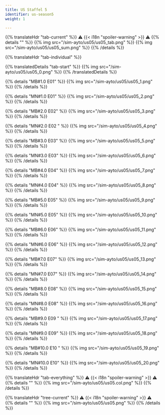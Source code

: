 ```yaml
---
title: US Staffel 5
identifier: us-season5
weight: 1

---
```


{{% translateHdr "tab-current" %}}
:warning: {{< i18n "spoiler-warning" >}} :warning:
{{% details "" %}}
{{% img src="/sim-ayto/us05/us05_tab.png" %}}
{{% img src="/sim-ayto/us05/us05_sum.png" %}}
{{% /details %}}

{{% translateHdr "tab-individual" %}}

{{% translatedDetails "tab-start" %}}
{{% img src="/sim-ayto/us05/us05_0.png" %}}
{{% /translatedDetails %}}

{{% details "MB#1.0 E01" %}}
{{% img src="/sim-ayto/us05/us05_1.png" %}}
{{% /details %}}

{{% details "MN#1.0 E01" %}}
{{% img src="/sim-ayto/us05/us05_2.png" %}}
{{% /details %}}

{{% details "MB#2.0 E02" %}}
{{% img src="/sim-ayto/us05/us05_3.png" %}}
{{% /details %}}

{{% details "MN#2.0 E02 " %}}
{{% img src="/sim-ayto/us05/us05_4.png" %}}
{{% /details %}}

{{% details "MB#3.0 E03" %}}
{{% img src="/sim-ayto/us05/us05_5.png" %}}
{{% /details %}}

{{% details "MN#3.0 E03" %}}
{{% img src="/sim-ayto/us05/us05_6.png" %}}
{{% /details %}}

{{% details "MB#4.0 E04" %}}
{{% img src="/sim-ayto/us05/us05_7.png" %}}
{{% /details %}}

{{% details "MN#4.0 E04" %}}
{{% img src="/sim-ayto/us05/us05_8.png" %}}
{{% /details %}}

{{% details "MB#5.0 E05" %}}
{{% img src="/sim-ayto/us05/us05_9.png" %}}
{{% /details %}}

{{% details "MN#5.0 E05" %}}
{{% img src="/sim-ayto/us05/us05_10.png" %}}
{{% /details %}}

{{% details "MB#6.0 E06" %}}
{{% img src="/sim-ayto/us05/us05_11.png" %}}
{{% /details %}}

{{% details "MN#6.0 E06" %}}
{{% img src="/sim-ayto/us05/us05_12.png" %}}
{{% /details %}}

{{% details "MB#7.0 E07" %}}
{{% img src="/sim-ayto/us05/us05_13.png" %}}
{{% /details %}}

{{% details "MN#7.0 E07" %}}
{{% img src="/sim-ayto/us05/us05_14.png" %}}
{{% /details %}}

{{% details "MB#8.0 E08" %}}
{{% img src="/sim-ayto/us05/us05_15.png" %}}
{{% /details %}}

{{% details "MN#8.0 E08" %}}
{{% img src="/sim-ayto/us05/us05_16.png" %}}
{{% /details %}}

{{% details "MB#9.0 E09 " %}}
{{% img src="/sim-ayto/us05/us05_17.png" %}}
{{% /details %}}

{{% details "MN#9.0 E09" %}}
{{% img src="/sim-ayto/us05/us05_18.png" %}}
{{% /details %}}

{{% details "MB#10.0 E10 " %}}
{{% img src="/sim-ayto/us05/us05_19.png" %}}
{{% /details %}}

{{% details "MN#10.0 E10" %}}
{{% img src="/sim-ayto/us05/us05_20.png" %}}
{{% /details %}}

{{% translateHdr "tab-everything" %}}
:warning: {{< i18n "spoiler-warning" >}} :warning:
{{% details "" %}}
{{% img src="/sim-ayto/us05/us05.col.png" %}}
{{% /details %}}

{{% translateHdr "tree-current" %}}
:warning: {{< i18n "spoiler-warning" >}} :warning:
{{% details "" %}}
{{% img src="/sim-ayto/us05/us05.png" %}}
{{% /details %}}
